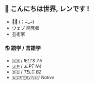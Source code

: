 ## 💮 こんにちは世界, レンです !
- 🏳️‍⚧️ (；⌣̀_⌣́)
- ウェブ 開発者
- 芸術家
### 🌎 語学 / 言語学
- 🇬🇧 / *IELTS 7.5*
- 🇯🇵 / *JLPT N4*
- 🇩🇪 / *TELC B2*
- 🇦🇿/🇹🇷/🇷🇺/ *Native*

